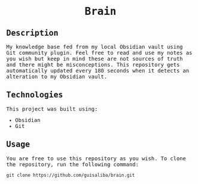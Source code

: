 <samp>
  <h1 align="center">
    Brain
  </h1>

## Description

My knowledge base fed from my local Obsidian vault using Git community plugin. Feel free to read and use my notes as you wish but keep in mind these are not sources of truth and there might be misconceptions.
This repository gets automatically updated every 180 seconds when it detects an alteration to my Obsidian vault.

## Technologies

This project was built using:

- Obsidian
- Git

## Usage

You are free to use this repository as you wish. To clone the repository, run the following command:

```
git clone https://github.com/guisaliba/brain.git
```

</samp>
